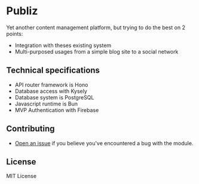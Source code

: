 # Publiz

Yet another content management platform, but trying to do the best on 2 points:

- Integration with theses existing system
- Multi-purposed usages from a simple blog site to a social network

## Technical specifications

- API router framework is Hono
- Database access with Kysely
- Database system is PostgreSQL
- Javascript runtime is Bun
- MVP Authentication with Firebase

## Contributing

- [Open an issue](https://github.com/publiz/publiz/issues) if you believe you've encountered a bug with the module.

## License

MIT License
